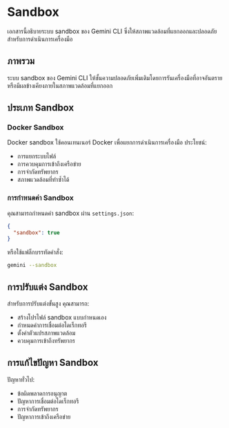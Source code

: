 # Sandbox

เอกสารนี้อธิบายระบบ sandbox ของ Gemini CLI ซึ่งให้สภาพแวดล้อมที่แยกออกและปลอดภัยสำหรับการดำเนินการเครื่องมือ

## ภาพรวม

ระบบ sandbox ของ Gemini CLI ให้ชั้นความปลอดภัยเพิ่มเติมโดยการรันเครื่องมือที่อาจอันตรายหรือมีผลข้างเคียงภายในสภาพแวดล้อมที่แยกออก

## ประเภท Sandbox

### Docker Sandbox

Docker sandbox ใช้คอนเทนเนอร์ Docker เพื่อแยกการดำเนินการเครื่องมือ ประโยชน์:
- การแยกระบบไฟล์
- การควบคุมการเข้าถึงเครือข่าย
- การจำกัดทรัพยากร
- สภาพแวดล้อมที่ทำซ้ำได้

### การกำหนดค่า Sandbox

คุณสามารถกำหนดค่า sandbox ผ่าน `settings.json`:

```json
{
  "sandbox": true
}
```

หรือใช้แฟล็กบรรทัดคำสั่ง:

```bash
gemini --sandbox
```

## การปรับแต่ง Sandbox

สำหรับการปรับแต่งขั้นสูง คุณสามารถ:
- สร้างโปรไฟล์ sandbox แบบกำหนดเอง
- กำหนดค่าการเชื่อมต่อไดเร็กทอรี
- ตั้งค่าตัวแปรสภาพแวดล้อม
- ควบคุมการเข้าถึงทรัพยากร

## การแก้ไขปัญหา Sandbox

ปัญหาทั่วไป:
- ข้อผิดพลาดการอนุญาต
- ปัญหาการเชื่อมต่อไดเร็กทอรี
- การจำกัดทรัพยากร
- ปัญหาการเข้าถึงเครือข่าย
